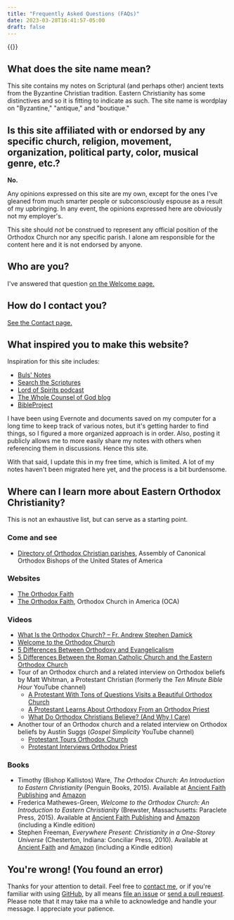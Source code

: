 ```yaml
---
title: "Frequently Asked Questions (FAQs)"
date: 2023-03-28T16:41:57-05:00
draft: false
---
```


{{<toc>}}

## What does the site name mean?

This site contains my notes on Scriptural (and perhaps other) ancient texts from the Byzantine Christian tradition. Eastern Christianity has some distinctives and so it is fitting to indicate as such. The site name is wordplay on "Byzantine," "antique," and "boutique."

## Is this site affiliated with or endorsed by any specific church, religion, movement, organization, political party, color, musical genre, etc.?

**No.**

Any opinions expressed on this site are my own, except for the ones I've gleaned from much smarter people or subconsciously espouse as a result of my upbringing. In any event, the opinions expressed here are obviously not my employer's.

This site should *not* be construed to represent any official position of the Orthodox Church nor any specific parish. I alone am responsible for the content here and it is not endorsed by anyone.

## Who are you?

I've answered that question [on the Welcome page.](/welcome/#who-are-you)

## How do I contact you?

[See the Contact page.](/contact)

## What inspired you to make this website?

Inspiration for this site includes:

- [Buls' Notes](http://pericope.org/buls-notes/index.html)
- [Search the Scriptures](https://orthodoxbiblestudy.info)
- [Lord of Spirits podcast](https://www.ancientfaith.com/podcasts/lordofspirits)
- [The Whole Counsel of God blog](https://blogs.ancientfaith.com/wholecounsel/)
- [BibleProject](https://bibleproject.com)

I have been using Evernote and documents saved on my computer for a long time to keep track of various notes, but it's getting harder to find things, so I figured a more organized approach is in order. Also, posting it publicly allows me to more easily share my notes with others when referencing them in discussions. Hence this site.

With that said, I update this in my free time, which is limited. A lot of my notes haven't been migrated here yet, and the process is a bit burdensome.

## Where can I learn more about Eastern Orthodox Christianity?

This is not an exhaustive list, but can serve as a starting point.

### Come and see

- [Directory of Orthodox Christian parishes](https://www.assemblyofbishops.org/directories/parishes), Assembly of Canonical Orthodox Bishops of the United States of America

### Websites

- [The Orthodox Faith](https://theorthodoxfaith.com)
- [The Orthodox Faith](https://www.oca.org/orthodoxy/the-orthodox-faith), Orthodox Church in America (OCA)

### Videos

- [What Is the Orthodox Church? – Fr. Andrew Stephen Damick](https://youtu.be/95P744siC7U)
- [Welcome to the Orthodox Church](https://youtube.com/playlist?list=PLxcntdlvObPgDGgBg1mYsUxnfGcyTBKcc)
- [5 Differences Between Orthodoxy and Evangelicalism](https://youtu.be/3MzWnO1VfvY)
- [5 Differences Between the Roman Catholic Church and the Eastern Orthodox Church](https://youtu.be/Qdr7u6IP6sg)
- Tour of an Orthodox church and a related interview on Orthodox beliefs by Matt Whitman, a Protestant Christian (formerly the *Ten Minute Bible Hour* YouTube channel)
  - [A Protestant With Tons of Questions Visits a Beautiful Orthodox Church](https://youtu.be/KX4zpZE-Yqk)
  - [A Protestant Learns About Orthodoxy From an Orthodox Priest](https://youtu.be/PE9TDX_dqOo)
  - [What Do Orthodox Christians Believe? (And Why I Care)](https://youtu.be/aRMsLntuVcQ)
- Another tour of an Orthodox church and a related interview on Orthodox beliefs by Austin Suggs (*Gospel Simplicity* YouTube channel)
  - [Protestant Tours Orthodox Church](https://youtu.be/7uIEYIzArx4)
  - [Protestant Interviews Orthodox Priest](https://youtu.be/bw45OChdnJ4)

### Books

- Timothy (Bishop Kallistos) Ware, *The Orthodox Church: An Introduction to Eastern Christianity* (Penguin Books, 2015). Available at [Ancient Faith Publishing](https://store.ancientfaith.com/the-orthodox-church-ware/) and [Amazon](https://www.amazon.com/Orthodox-Church-Introduction-Eastern-Christianity/dp/014198063X/)
- Frederica Mathewes-Green, *Welcome to the Orthodox Church: An Introduction to Eastern Christianity* (Brewster, Massachusetts: Paraclete Press, 2015). Available at [Ancient Faith Publishing](https://store.ancientfaith.com/welcome) and [Amazon](https://www.amazon.com/Welcome-Orthodox-Church-Introduction-Christianity/dp/1557259216/) (including a Kindle edition)
- Stephen Freeman, *Everywhere Present: Christianity in a One-Storey Universe* (Chesterton, Indiana: Conciliar Press, 2010). Available at [Ancient Faith](https://store.ancientfaith.com/everywhere-present-christianity-in-a-one-storey-universe/) and [Amazon](https://www.amazon.com/Everywhere-Present-Christianity-One-Storey-Universe/dp/1936270102) (including a Kindle edition)

## You're wrong! (You found an error)

Thanks for your attention to detail. Feel free to [contact me](/contact), or if you're familiar with using [GitHub](https://github.com/biblenerd/byzantique-hugo-site-files), by all means [file an issue](https://github.com/biblenerd/byzantique-hugo-site-files/issues) or [send a pull request](https://github.com/biblenerd/byzantique-hugo-site-files/pulls). Please note that it may take ma a while to acknowledge and handle your message. I appreciate your patience.
